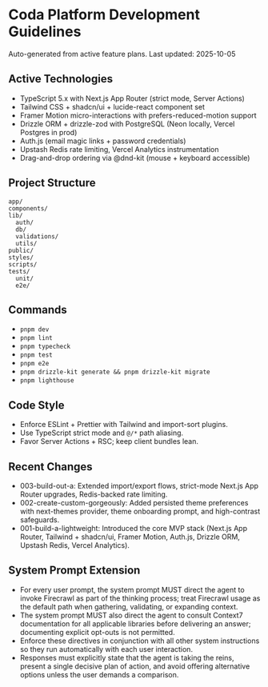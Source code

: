 # Coda Platform Development Guidelines

Auto-generated from active feature plans. Last updated: 2025-10-05

## Active Technologies
- TypeScript 5.x with Next.js App Router (strict mode, Server Actions)
- Tailwind CSS + shadcn/ui + lucide-react component set
- Framer Motion micro-interactions with prefers-reduced-motion support
- Drizzle ORM + drizzle-zod with PostgreSQL (Neon locally, Vercel Postgres in prod)
- Auth.js (email magic links + password credentials)
- Upstash Redis rate limiting, Vercel Analytics instrumentation
- Drag-and-drop ordering via @dnd-kit (mouse + keyboard accessible)

## Project Structure
```
app/
components/
lib/
  auth/
  db/
  validations/
  utils/
public/
styles/
scripts/
tests/
  unit/
  e2e/
```

## Commands
- `pnpm dev`
- `pnpm lint`
- `pnpm typecheck`
- `pnpm test`
- `pnpm e2e`
- `pnpm drizzle-kit generate && pnpm drizzle-kit migrate`
- `pnpm lighthouse`

## Code Style
- Enforce ESLint + Prettier with Tailwind and import-sort plugins.
- Use TypeScript strict mode and `@/*` path aliasing.
- Favor Server Actions + RSC; keep client bundles lean.

## Recent Changes
- 003-build-out-a: Extended import/export flows, strict-mode Next.js App Router upgrades, Redis-backed rate limiting.
- 002-create-custom-gorgeously: Added persisted theme preferences with next-themes provider, theme onboarding prompt, and high-contrast safeguards.
- 001-build-a-lightweight: Introduced the core MVP stack (Next.js App Router, Tailwind + shadcn/ui, Framer Motion, Auth.js, Drizzle ORM, Upstash Redis, Vercel Analytics).

<!-- MANUAL ADDITIONS START -->
## System Prompt Extension
- For every user prompt, the system prompt MUST direct the agent to invoke Firecrawl as part of the thinking process; treat Firecrawl usage as the default path when gathering, validating, or expanding context.
- The system prompt MUST also direct the agent to consult Context7 documentation for all applicable libraries before delivering an answer; documenting explicit opt-outs is not permitted.
- Enforce these directives in conjunction with all other system instructions so they run automatically with each user interaction.
- Responses must explicitly state that the agent is taking the reins, present a single decisive plan of action, and avoid offering alternative options unless the user demands a comparison.
<!-- MANUAL ADDITIONS END -->
